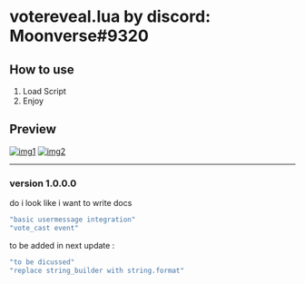# votereveal.lua by discord: Moonverse#9320

## How to use

1. Load Script
2. Enjoy

## Preview

[![img1](https://too.lewd.se/e77d48ba4686_Untitled.png)](https://too.lewd.se/e77d48ba4686_Untitled.png)
[![img2](https://too.lewd.se/9e183b59f7c5_nonsense.png)](https://too.lewd.se/9e183b59f7c5_nonsense.png)

---

### version 1.0.0.0

do i look like i want to write docs

```lua
"basic usermessage integration"
"vote_cast event"
```

to be added in next update :

```lua
"to be dicussed"
"replace string_builder with string.format"
```
